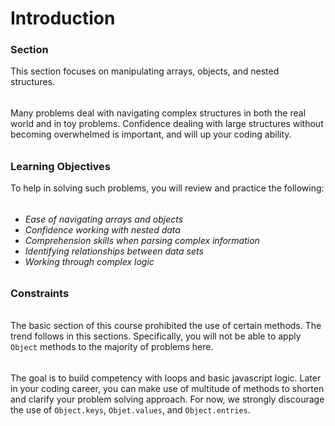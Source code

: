 # Introduction

### Section

This section focuses on manipulating arrays, objects, and nested structures. 
######
Many problems deal with navigating complex structures in both the real world and in toy problems. Confidence dealing with large structures without becoming overwhelmed is important, and will up your coding ability.
######
### Learning Objectives  

To help in solving such problems, you will review and practice the following:  
######
* *Ease of navigating arrays and objects*
* *Confidence working with nested data*
* *Comprehension skills when parsing complex information*
* *Identifying relationships between data sets*
* *Working through complex logic*

######
### Constraints
######
The basic section of this course prohibited the use of certain methods. The trend follows in this sections. Specifically, you will not be able to apply `Object` methods to the majority of problems here. 
######
The goal is to build competency with loops and basic javascript logic. Later in your coding career, you can make use of multitude of methods to shorten and clarify your problem solving approach. For now, we strongly discourage the use of `Object.keys`, `Objet.values`, and `Object.entries`.
######

